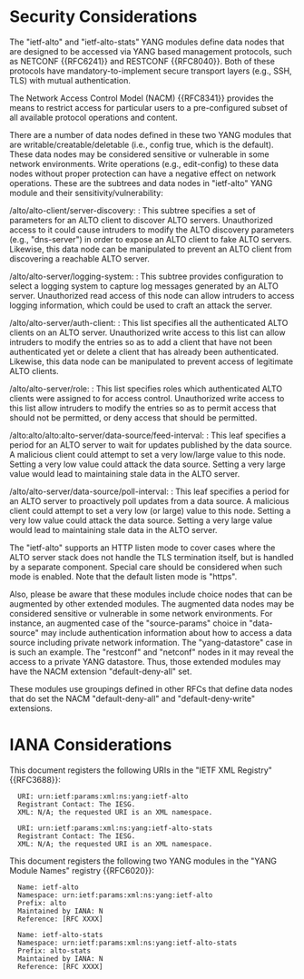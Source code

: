 # Security Considerations

The "ietf-alto" and "ietf-alto-stats" YANG modules define data nodes that are designed to be accessed
via YANG based management protocols, such as NETCONF {{RFC6241}} and RESTCONF
{{RFC8040}}. Both of these protocols have mandatory-to-implement secure
transport layers (e.g., SSH, TLS) with mutual authentication.

The Network Access Control Model (NACM) {{RFC8341}} provides the means to
restrict access for particular users to a pre-configured subset of all
available protocol operations and content.

There are a number of data nodes defined in these two YANG modules that are
writable/creatable/deletable (i.e., config true, which is the default).
These data nodes may be considered sensitive or vulnerable in some network environments.
Write operations (e.g., edit-config) to these data nodes without proper protection
can have a negative effect on network operations. These are the subtrees and data
nodes in "ietf-alto" YANG module and their sensitivity/vulnerability:

  /alto/alto-client/server-discovery:
  : This subtree specifies a set of parameters for an ALTO client to discover ALTO servers.
  Unauthorized access to it could cause intruders to modify the ALTO discovery
  parameters (e.g., "dns-server") in order to expose an ALTO client to fake ALTO servers. Likewise, this data node can be manipulated to prevent an ALTO client from discovering a reachable ALTO server.

  /alto/alto-server/logging-system:
  : This subtree provides configuration to select a logging system to capture log
  messages generated by an ALTO server. Unauthorized read access of this node
  can allow intruders to access logging information, which could be used to craft
  an attack the server.

  /alto/alto-server/auth-client:
  : This list specifies all the authenticated ALTO clients on an ALTO server.
  Unauthorized write access to this list can allow intruders to modify the entries
  so as to add a client that have not been authenticated yet or delete a client
  that has already been authenticated. Likewise, this data node can be manipulated to prevent access of legitimate ALTO clients.

  /alto/alto-server/role:
  : This list specifies roles which authenticated ALTO clients were assigned to for
  access control. Unauthorized write access to this list allow intruders to
  modify the entries so as to permit access that should not be permitted, or deny
  access that should be permitted.

  /alto:alto/alto:alto-server/data-source/feed-interval:
  : This leaf specifies a period for an ALTO server to wait for updates published
  by the data source. A malicious client could attempt to set a very low/large
  value to this node. Setting a very low value could attack the data source.
  Setting a very large value would lead to maintaining stale data in the ALTO server.

  /alto/alto-server/data-source/poll-interval:
  : This leaf specifies a period for an ALTO server to proactively poll updates
  from a data source. A malicious client could attempt to set a very low (or large)
  value to this node. Setting a very low value could attack the data source.
   Setting a very large value would lead to maintaining stale data in the ALTO server.

The "ietf-alto" supports an HTTP listen mode to cover cases where the ALTO
server stack does not handle the TLS termination itself, but is handled by a
separate component. Special care should be considered when such mode is
enabled. Note that the default listen mode is "https".

Also, please be aware that these modules include choice nodes that can be augmented
by other extended modules. The augmented data nodes may be considered sensitive
or vulnerable in some network environments. For instance, an augmented case of
the "source-params" choice in "data-source" may include authentication
information about how to access a data source including private network
information. The "yang-datastore" case in [](#example-data-source) is such an
example. The "restconf" and "netconf" nodes in it may reveal the access to a
private YANG datastore. Thus, those extended modules may have the NACM
extension "default-deny-all" set.

These modules use groupings defined in other RFCs that
define data nodes that do set the NACM "default-deny-all" and
"default-deny-write" extensions.

# IANA Considerations

This document registers the following URIs in the "IETF XML Registry" {{RFC3688}}:

      URI: urn:ietf:params:xml:ns:yang:ietf-alto
      Registrant Contact: The IESG.
      XML: N/A; the requested URI is an XML namespace.

      URI: urn:ietf:params:xml:ns:yang:ietf-alto-stats
      Registrant Contact: The IESG.
      XML: N/A; the requested URI is an XML namespace.

This document registers the following two YANG modules in the "YANG Module Names" registry
{{RFC6020}}:

      Name: ietf-alto
      Namespace: urn:ietf:params:xml:ns:yang:ietf-alto
      Prefix: alto
      Maintained by IANA: N
      Reference: [RFC XXXX]

      Name: ietf-alto-stats
      Namespace: urn:ietf:params:xml:ns:yang:ietf-alto-stats
      Prefix: alto-stats
      Maintained by IANA: N
      Reference: [RFC XXXX]

<!-- End of sections -->
